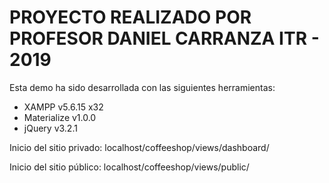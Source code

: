 # PROYECTO REALIZADO POR PROFESOR DANIEL CARRANZA ITR - 2019
Esta demo ha sido desarrollada con las siguientes herramientas:
- XAMPP v5.6.15 x32
- Materialize v1.0.0
- jQuery v3.2.1

Inicio del sitio privado:
    localhost/coffeeshop/views/dashboard/

Inicio del sitio público:
    localhost/coffeeshop/views/public/

